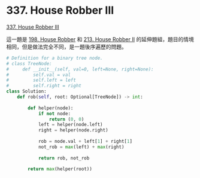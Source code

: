 # 337. House Robber III

[337. House Robber III](https://leetcode.com/problems/house-robber-iii/)

這一題是 [198. House Robber](../../dynamic-programming/house-robber/) 和 [213. House Robber II](../../dynamic-programming/house-robber/house-robber-ii.md) 的延伸題組，題目的情境相同，但是做法完全不同，是一題後序遍歷的問題。  

```python
# Definition for a binary tree node.
# class TreeNode:
#     def __init__(self, val=0, left=None, right=None):
#         self.val = val
#         self.left = left
#         self.right = right
class Solution:
    def rob(self, root: Optional[TreeNode]) -> int:
        
        def helper(node):
            if not node:
                return (0, 0)
            left = helper(node.left)
            right = helper(node.right)
            
            rob = node.val + left[1] + right[1]
            not_rob = max(left) + max(right)
            
            return rob, not_rob
        
        return max(helper(root))
```

